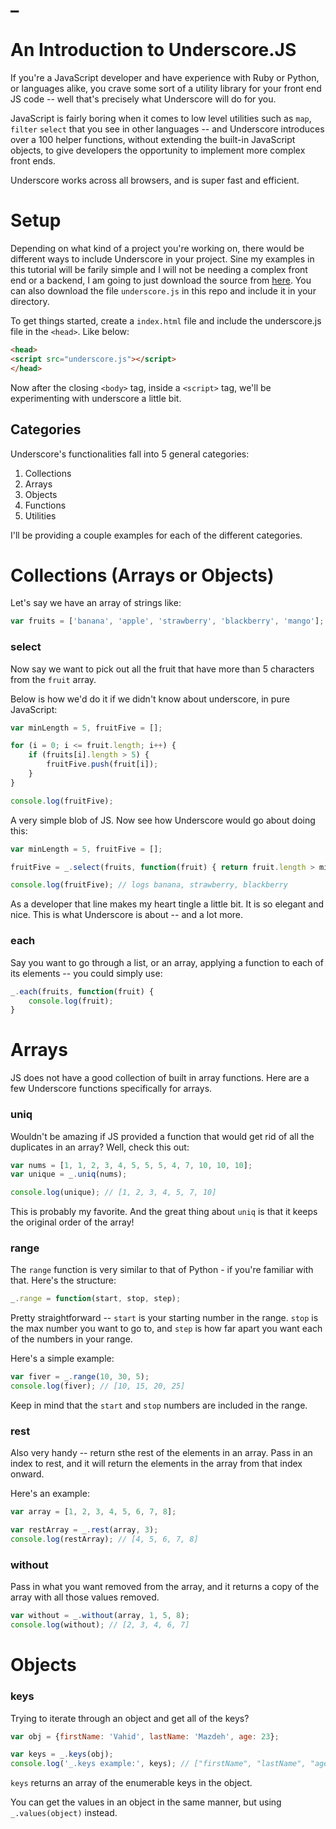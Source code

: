 # _
# An Introduction to Underscore.JS

If you're a JavaScript developer and have experience with Ruby or Python, or languages alike, you crave some sort of a utility library for your front end JS code -- well that's precisely what Underscore will do for you.

JavaScript is fairly boring when it comes to low level utilities such as `map`, `filter` `select` that you see in other languages -- and Underscore introduces over a 100 helper functions, without extending the built-in JavaScript objects, to give developers the opportunity to implement more complex front ends.

Underscore works across all browsers, and is super fast and efficient.


# Setup
Depending on what kind of a project you're working on, there would be different ways to include Underscore in your project. Sine my examples in this tutorial will be farily simple and I will not be needing a complex front end or a backend, I am going to just download the source from [here](underscorejs.org). You can also download the file `underscore.js` in this repo and include it in your directory.


To get things started, create a `index.html` file and include the underscore.js file in the `<head>`. Like below:
```html
<head>
<script src="underscore.js"></script>
</head>
```

Now after the closing `<body>` tag, inside a `<script>` tag, we'll be experimenting with underscore a little bit.

## Categories
Underscore's functionalities fall into 5 general categories:
1. Collections
2. Arrays
3. Objects
4. Functions
5. Utilities

I'll be providing a couple examples for each of the different categories.

# Collections (Arrays or Objects)
Let's say we have an array of strings like:
```js
var fruits = ['banana', 'apple', 'strawberry', 'blackberry', 'mango'];
```

### select
Now say we want to pick out all the fruit that have more than 5 characters from the `fruit` array.

Below is how we'd do it if we didn't know about underscore, in pure JavaScript:
```js
var minLength = 5, fruitFive = [];

for (i = 0; i <= fruit.length; i++) {
	if (fruits[i].length > 5) {
		fruitFive.push(fruit[i]);
	}
}

console.log(fruitFive);
```

A very simple blob of JS. Now see how Underscore would go about doing this:
```js
var minLength = 5, fruitFive = [];

fruitFive = _.select(fruits, function(fruit) { return fruit.length > minLength;});

console.log(fruitFive); // logs banana, strawberry, blackberry
```

As a developer that line makes my heart tingle a little bit. It is so elegant and nice. This is what Underscore is about -- and a lot more.


### each
Say you want to go through a list, or an array, applying a function to each of its elements -- you could simply use:
```js
_.each(fruits, function(fruit) {
	console.log(fruit);
}
```


# Arrays
JS does not have a good collection of built in array functions. Here are a few Underscore functions specifically for arrays.

### uniq
Wouldn't be amazing if JS provided a function that would get rid of all the duplicates in an array? Well, check this out:
```js
var nums = [1, 1, 2, 3, 4, 5, 5, 5, 4, 7, 10, 10, 10];
var unique = _.uniq(nums);

console.log(unique); // [1, 2, 3, 4, 5, 7, 10]
```

This is probably my favorite. And the great thing about `uniq` is that it keeps the original order of the array!

### range
The `range` function is very similar to that of Python - if you're familiar with that. Here's the structure:
```js
_.range = function(start, stop, step);
```

Pretty straightforward -- `start` is your starting number in the range. `stop` is the max number you want to go to, and `step` is how far apart you want each of the numbers in your range.

Here's a simple example:
```js
var fiver = _.range(10, 30, 5);
console.log(fiver); // [10, 15, 20, 25]
```

Keep in mind that the `start` and `stop` numbers are included in the range.

### rest
Also very handy -- return sthe rest of the elements in an array. Pass in an index to rest, and it will return the elements in the array from that index onward.

Here's an example:
```js
var array = [1, 2, 3, 4, 5, 6, 7, 8];

var restArray = _.rest(array, 3);
console.log(restArray); // [4, 5, 6, 7, 8]
```

### without
Pass in what you want removed from the array, and it returns a copy of the array with all those values removed.

```js
var without = _.without(array, 1, 5, 8);
console.log(without); // [2, 3, 4, 6, 7]
```

# Objects

### keys
Trying to iterate through an object and get all of the keys?
```js
var obj = {firstName: 'Vahid', lastName: 'Mazdeh', age: 23};

var keys = _.keys(obj);
console.log('_.keys example:', keys); // ["firstName", "lastName", "age"]
```

`keys` returns an array of the enumerable keys in the object.

You can get the values in an object in the same manner, but using `_.values(object)` instead.

### 









